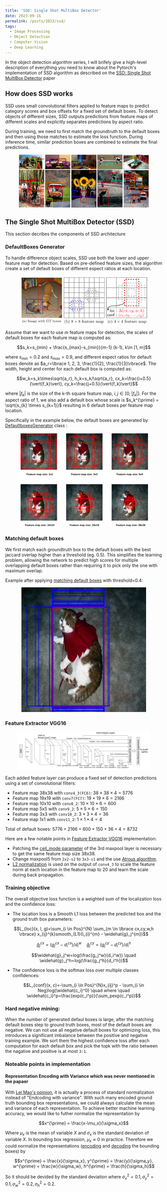 ```yaml
---
title: 'SSD: Single Shot MultiBox Detector'
date: 2023-09-16
permalink: /posts/2023/ssd/
tags:
  - Image Processing
  - Object Detection
  - Computer Vision
  - Deep Learning
---
```


<head>
    <style type="text/css">
        figure{text-align: center;}
        math{text-align: center;}
    </style>
</head>

In the object detection algorithm series, I will brifely give a high-level description of everything you need to know about the Pytorch's implementation of SSD algorithm as described on the [SSD: Single Shot MultiBox Detector](https://arxiv.org/abs/1512.02325) paper

## How does SSD works

SSD uses small convolutional filters applied to feature maps to predict category scores and box offsets for a fixed set of default boxes. To detect objects of different sizes, SSD outputs predictions from feature maps of different scales and explicitly separates predictions by aspect ratio.

During training, we need to first match the groundtruth to the default boxes and then using those matches to estimate the loss function. During inference time, similar prediction boxes are combined to estimate the final predictions.

<figure>
    <img src='/images/posts/ssd/detection_examples_coco.jpg'>
</figure>

## The Single Shot MultiBox Detector (SSD)
This section decribes the components of SSD architecture

### DefaultBoxes Generator
To handle difference object scales, SSD use both the lower and upper feature map for detection. Based on pre-defined feature sizes, the algorithm create a set of default boxes of different espect ratios at each location.

<figure>
    <img src='/images/posts/ssd/ssd_framework.jpg'>
</figure>

Assume that we want to use $m$ feature maps for detection, the scales of default boxes for each feature map is computed as:

$$s_k=s_{min} + \frac{s_{max}-s_{min}}{m-1} (k-1), k\in [1, m]$$

where $s_{min}=0.2$ and $s_{max}=0.9$, and different espect ratios for default boxes denote as $a_r=\lbrace 1, 2, 3, \frac{1}{2}, \frac{1}{3}\rbrace$. The width, height and center for each default box is computed as:

$$w_k=s_k\times\sqrt{a_r}, h_k=s_k/\sqrt{a_r}, cx_k=\frac{i+0.5}{\vert{f_k}\vert}, cy_k=\frac{j+0.5}{\vert{f_k}\vert}$$

where $\vert{f_k}\vert$ is the size of the k-th square feature map, $i,j \in [0, \vert{f_k}\vert]$. For the aspect ratio of 1, we also add a default box whose scale is $s_k^{\prime} = \sqrt{s_{k} \times s_{k+1}}$ resulting in 6 default boxes per feature map location.

Specifically in the example below, the default boxes are generated by [DefaultboxesGenerator](https://github.com/tuongtranngoc/SSD/blob/main/ssd/data/default_boxes.py#L12-L69) class :

<figure>
    <img src='/images/posts/ssd/dfboxes_generator.png'>
</figure>

### Matching default boxes
We first match each groundtruth box to the default boxes with the best jaccard overlap higher than a threshold (eg. 0.5). This simplifies the learning problem, allowing the network to predict high scores for multiple overlapping default boxes rather than requiring it to pick only the one with maximum overlap.

Example after applying [matching default boxes](https://github.com/tuongtranngoc/SSD/blob/main/ssd/data/voc.py#L36-L70) with threshold=0.4:

<figure>
    <img src='/images/posts/ssd/matched_dfboxes.png' width=400px>
</figure>

### Feature Extractor VGG16

<figure>
    <img src='/images/posts/ssd/vgg16.png'>
</figure>

Each added feature layer can produce a fixed set of detection predictions using a set of convolutional filters: 
+ Feature map 38x38 with `conv4_3(FC6)`: $38 \times 38 \times 4 = 5776$
+ Feature map 19x19 with `conv7(FC7)`: $19 \times 19 \times 6 = 2166$
+ Feature map 10x10 with `conv8_2`: $10 \times 10 \times 6 = 600$
+ Feature map 5x5 with `conv9_2`: $5 \times 5 \times 6 = 150$
+ Feature map 3x3 with `conv10_2`: $3 \times 3 \times 4 = 36$
+ Feature map 1x1 with `conv11_2`: $1 \times 1 \times 4 = 4$

Total of default boxes: $5776+2166+600+150+36+4=8732$

Here are a few notable points in [Feature Extractor VGG16](https://github.com/tuongtranngoc/SSD/blob/main/ssd/models/modules/backbone.py#L11-L17) implementation:
+ Patching the [ceil_mode parameter](https://github.com/tuongtranngoc/SSD/blob/main/ssd/models/modules/neck.py#L15-L19) of the 3rd maxpool layer is necessary to get the same feature map size 38x38.
+ Change maxpool5 from `2x2-s2` to `3x3-s1` and the use [Atrous algorithm](https://github.com/tuongtranngoc/SSD/blob/main/ssd/models/modules/neck.py#L23-L30).
+ [L2 normalization](https://github.com/tuongtranngoc/SSD/blob/main/ssd/models/modules/neck.py#L73-L75) is used on the output of `conv4_3` to scale the feature norm at each location in the feature map to 20 and learn the scale during back propagation.

### Training objective
The overall objective loss function is a weighted sum of the localization loss and the confidence loss:

+ The location loss is a Smooth L1 loss between the predicted box and the ground truth box parameters:

$$L_{loc}(x, l, g)=\sum_{i \in Pos}^{N} \sum_{m \in \lbrace cx,cy,w,h \rbrace} x_{ij}^{k}smooth_{L1}(l_{i}^{m} - \widehat{g}_j^{m})$$

$$\widehat{g}_j^{cx}=(g_j^{cx}-d_i^{cx})/d_i^{w} \quad \widehat{g}_j^{cy}=(g_j^{cy}-d_i^{cy})/d_i^h$$

$$\widehat{g}_j^w=log(\frac{g_j^w}{d_i^w}) \quad \widehat{g}_j^h=log(\frac{g_j^h}{d_i^h})$$

+ The confidence loss is the softmax loss over multiple classes confidences:

$$L_{conf}(x, c)=-\sum_{i \in Pos}^{N}x_{ij}^p - \sum_{i \in Neg}log(\widehat{c_i}^0) \quad where \quad \widehat{c_i}^p=\frac{exp(c_i^p)}{\sum_pexp(c_i^p)}$$

### Hard negative mining:
When the number of generated defaul boxes is large,  after the matching default boxes step to ground truth boxes, most of the default boxes are negative. We can not use all negative default boxes for optimizing loss, this introduces a significant imbalance between the positive and negative training example. We sort them the highest confidence loss after each computation for each default box and pick the topk with the ratio between the nagative and positive is at most `3:1`.

### Noteable points in implementation

#### Representation Encoding with Variance which was never mentioned in the papaer
With [Lei Mao's opinion](https://leimao.github.io/blog/Bounding-Box-Encoding-Decoding/), it is actually a process of standard normalization instead of "Endcoding with variance". With such many encoded ground truth bounding box representations, we could always calculate the mean and variance of each representation. To achieve better machine learning accuracy, we would like to futher normalize the representation by 

$$x^{\prime} = \frac{x-\mu_x}{\sigma_x}$$

Where $\mu_x$ is the mean of variable $X$ and $\sigma_x$ is the standard deviation of variable $X$. In bounding box regression, $\mu_x \approx 0$ in practice. Therefore we could normalize the representations ([encoding](https://github.com/tuongtranngoc/SSD/blob/ssd/development/ssd/data/voc.py#L72-L77) and [decoding](https://github.com/tuongtranngoc/SSD/blob/ssd/development/ssd/utils/torch_utils.py#L53-L61) the bounding boxes) by

$$x^{\prime} = \frac{x}{\sigma_x}, y^{\prime} = \frac{y}{\sigma_y}, w^{\prime} = \frac{w}{\sigma_w}, h^{\prime} = \frac{h}{\sigma_h}$$

So it should be devided by the standard deviation where $\sigma_x^2 = 0.1, \sigma_y^2=0.1, \sigma_w^2=0.2, \sigma_h^2=0.2$. 


